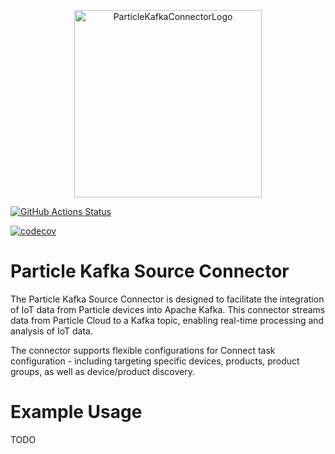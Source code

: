 <p align="center">
  <a href="https://docs.particle.io/" target="_blank">
    <img src="https://aws-logs-744494115018-us-west-1.s3.us-west-1.amazonaws.com/particle_logo_512x512.png" alt="ParticleKafkaConnectorLogo" width="300" height="300">
  </a>
</p>

[![GitHub Actions Status](https://github.com/Fermi-4/ParticleKafkaConnector/actions/workflows/junit_testsuite.yml/badge.svg)](https://github.com/Fermi-4/ParticleKafkaConnector/actions)

[![codecov](https://codecov.io/gh/Fermi-4/ParticleKafkaConnector/branch/${GITHUB_REF}/graph/badge.svg?token=${CODECOV_TOKEN})](https://codecov.io/gh/Fermi-4/ParticleKafkaConnector)

# Particle Kafka Source Connector

The Particle Kafka Source Connector is designed to facilitate the integration of IoT data from Particle devices into Apache Kafka. 
This connector streams data from Particle Cloud to a Kafka topic, enabling real-time processing and analysis of IoT data.

The connector supports flexible configurations for Connect task configuration - including targeting specific devices, products, product groups,
as well as device/product discovery.

# Example Usage

TODO

